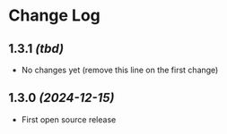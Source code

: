 <!--
SPDX-FileCopyrightText: 2021-2022 Alliander N.V.

SPDX-License-Identifier: MPL-2.0
-->

# Change Log

## 1.3.1 *(tbd)*

- No changes yet (remove this line on the first change)

## 1.3.0 *(2024-12-15)*

- First open source release

